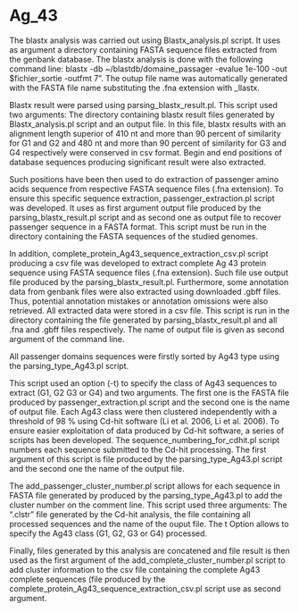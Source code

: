 # Ag_43
The blastx analysis was carried out using Blastx_analysis.pl script. It uses as argument a directory containing FASTA sequence files extracted from the genbank database. The blastx analysis is done with the following command line: blastx -db ~/blastdb/domaine_passager -evalue 1e-100 -out $fichier_sortie -outfmt 7”. The outup file name was automatically generated with the FASTA file name substituting the .fna extension with _llastx.

Blastx result were parsed using parsing_blastx_result.pl. This script used two arguments: The directory containing blastx result files generated by Blastx_analysis.pl script and an output file. In this file, blastx results with an alignment length superior of 410 nt and more than 90 percent of similarity for G1 and G2 and 480 nt and more than 90 percent of similarity  for G3 and G4 respectively were conserved in csv format. Begin and end positions of database sequences producing significant result were also extracted.

Such positions have been then used to do extraction of passenger amino acids sequence from respective FASTA sequence files (.fna extension). To ensure this specific sequence extraction, passenger_extraction.pl script was developed. It uses as first argument output file produced by the parsing_blastx_result.pl script and as second one as output file to recover passenger sequence in a FASTA format. This script must be run in the directory containing the FASTA sequences of the studied genomes.

In addition, complete_protein_Ag43_sequence_extraction_csv.pl script producing a csv file was developed to extract complete Ag 43 protein sequence using FASTA sequence files (.fna extension). Such file use output file produced by the parsing_blastx_result.pl. Furthermore, some annotation data from genbank files were also extracted using downloaded .gbff files. Thus, potential annotation mistakes or annotation omissions were also retrieved.  All extracted data were stored in a csv file. This script is run in the directory containing the file generated by parsing_blastx_result.pl and all .fna and .gbff files respectively. The name of output file is given as second argument of the command line.

All passenger domains sequences were firstly sorted by Ag43 type using the parsing_type_Ag43.pl script.

This script used an option (-t) to specify the class of Ag43 sequences to extract (G1, G2 G3 or G4) and two arguments. The first one is the FASTA file produced by passenger_extraction.pl script and the second one is the name of output file.  Each Ag43 class were then clustered independently with a threshold of 98 % using Cd-hit software (Li et al. 2006, Li et al. 2006). To ensure easier exploitation of data produced by Cd-hit software, a series of scripts has been developed. The  sequence_numbering_for_cdhit.pl  script numbers each sequence submitted to the Cd-hit processing. The first argument of this script is file produced by the parsing_type_Ag43.pl script and the second one the name of the output file. 

The add_passenger_cluster_number.pl script allows for each sequence in  FASTA file generated by produced by the parsing_type_Ag43.pl to add the cluster number on the comment line. This script used three arguments: The “.clstr” file generated by the Cd-hit analysis, the file containing all processed sequences and the name of the ouput file. The t Option allows to specify the Ag43 class (G1, G2, G3 or G4) processed. 

Finally, files generated by this analysis are concatened and file result is then used as the first argument of the add_complete_cluster_number.pl script to add cluster information to the csv file containing the complete Ag43 complete sequences (file produced by the complete_protein_Ag43_sequence_extraction_csv.pl script use as second argument.
